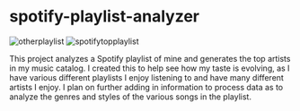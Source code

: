 # spotify-playlist-analyzer

![otherplaylist](https://user-images.githubusercontent.com/114363593/235051257-c9cee507-5832-4649-b314-71f664189e6d.PNG)
![spotifytopplaylist](https://user-images.githubusercontent.com/114363593/235051271-688d5bf5-f60e-420c-bb42-8deb9566f67c.PNG)


This project analyzes a Spotify playlist of mine and generates the top artists in my music catalog. I created this to help see how my taste is evolving, 
as I have various different playlists I enjoy listening to and have many different artists I enjoy. I plan on further adding in information to process data as to analyze the genres
and styles of the various songs in the playlist.

